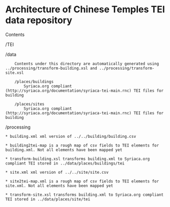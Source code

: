 # Architecture of Chinese Temples TEI data repository

Contents

/TEI

  /data
  
        Contents under this directory are automatically generated using ../processing/transform-building.xsl and ../processing/transform-site.xsl
        
        /places/buildings
            Syriaca.org compliant (http://syriaca.org/documentation/syriaca-tei-main.rnc) TEI files for building
        
        /places/sites   
            Syriaca.org compliant (http://syriaca.org/documentation/syriaca-tei-main.rnc) TEI files for building
  
  /processing
  
    * building.xml xml version of ../../building/building.csv
    
    * building2tei-map is a rough map of csv fields to TEI elements for building.xml. Not all elements have been mapped yet
    
    * transform-building.xsl transforms building.xml to Syriaca.org compliant TEI stored in ../data/places/buildings/tei
    
    * site.xml xml version of ../../site/site.csv
    
    * site2tei-map.xml is a rough map of csv fields to TEI elements for site.xml. Not all elements have been mapped yet
    
    * transform-site.xsl transforms building.xml to Syriaca.org compliant TEI stored in ../data/places/site/tei
    

